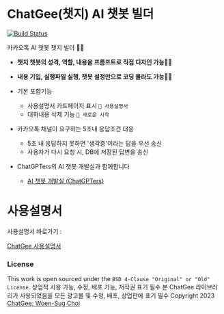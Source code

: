# ChatGee(챗지) AI 챗봇 빌더

[![Build Status](https://travis-ci.com/woensug-choi/ChatGee.svg?branch=master)](https://travis-ci.com/woensug-choi/ChatGee)

카카오톡 AI 챗봇 챗지 빌더 🥳🎉

- **챗지 챗봇의 성격, 역할, 내용을 프롬프트로 직접 디자인 가능🎉🎉**
- **내용 기입, 실행파일 실행, 챗봇 설정만으로 코딩 몰라도 가능🎉🎉**

- 기본 포함기능
  - 사용설명서 카드페이지 표시 `📓 사용설명서`
  - 대화내용 삭제 기능 `💫 새로운 시작`
- 카카오톡 채널이 요구하는 5초내 응답조건 대응
  - 5초 내 응답하지 못하면 '생각중'이라는 답을 우선 송신
  - 사용자가 다시 요청 시, DB에 저장된 답변을 송신
- ChatGPTers의 AI 챗봇 개발실과 함께합니다
  - [AI 챗봇 개발실 (ChatGPTers)](https://open.kakao.com/o/gECQhjbf)

# 사용설명서

사용설명서 바로가기 :

[ChatGee 사용설명서](https://woensug-choi.github.io/ChatGee_Doc/jekyll/Introduction.html)


### License

This work is open sourced under the `BSD 4-Clause "Original" or "Old" License`.
상업적 사용 가능, 수정, 배포 가능, 저작권 표기 필수
본 ChatGee 라이브러리가 사용되었음을 모든 광고물 및 수정, 배포, 상업판에 표기 필수
Copyright 2023 [ChatGee; Woen-Sug Choi](https://woensug-choi.github.io)